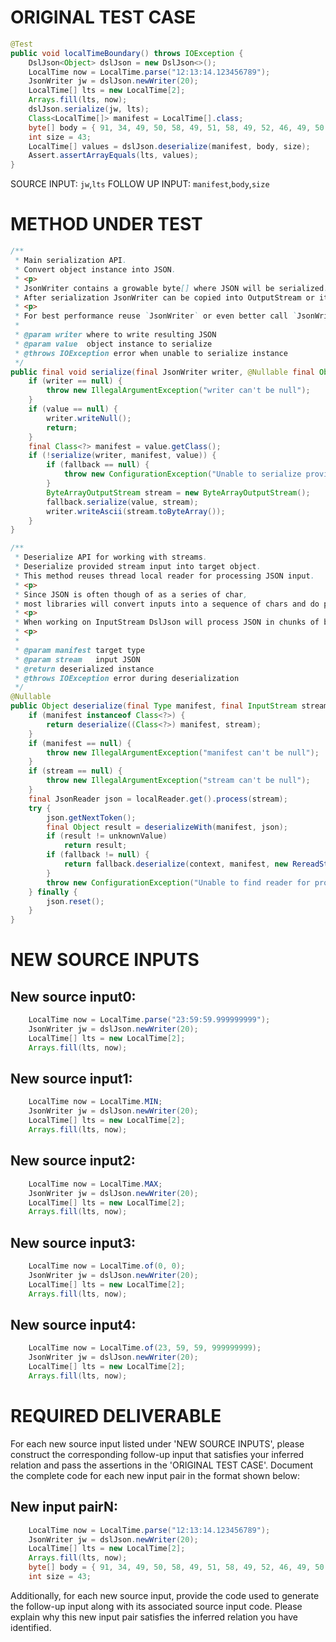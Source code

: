 # ORIGINAL TEST CASE
```java
@Test
public void localTimeBoundary() throws IOException {
    DslJson<Object> dslJson = new DslJson<>();
    LocalTime now = LocalTime.parse("12:13:14.123456789");
    JsonWriter jw = dslJson.newWriter(20);
    LocalTime[] lts = new LocalTime[2];
    Arrays.fill(lts, now);
    dslJson.serialize(jw, lts);
    Class<LocalTime[]> manifest = LocalTime[].class;
    byte[] body = { 91, 34, 49, 50, 58, 49, 51, 58, 49, 52, 46, 49, 50, 51, 52, 53, 54, 55, 56, 57, 34, 44, 34, 49, 50, 58, 49, 51, 58, 49, 52, 46, 49, 50, 51, 52, 53, 54, 55, 56, 57, 34, 93, 0, 0, 0, 0, 0, 0, 0, 0, 0 };
    int size = 43;
    LocalTime[] values = dslJson.deserialize(manifest, body, size);
    Assert.assertArrayEquals(lts, values);
}

```
SOURCE INPUT: `jw`,`lts`
FOLLOW UP INPUT: `manifest`,`body`,`size`


# METHOD UNDER TEST
```java
/**
 * Main serialization API.
 * Convert object instance into JSON.
 * <p>
 * JsonWriter contains a growable byte[] where JSON will be serialized.
 * After serialization JsonWriter can be copied into OutputStream or it's byte[] can be obtained
 * <p>
 * For best performance reuse `JsonWriter` or even better call `JsonWriter.WriteObject` directly
 *
 * @param writer where to write resulting JSON
 * @param value  object instance to serialize
 * @throws IOException error when unable to serialize instance
 */
public final void serialize(final JsonWriter writer, @Nullable final Object value) throws IOException {
    if (writer == null) {
        throw new IllegalArgumentException("writer can't be null");
    }
    if (value == null) {
        writer.writeNull();
        return;
    }
    final Class<?> manifest = value.getClass();
    if (!serialize(writer, manifest, value)) {
        if (fallback == null) {
            throw new ConfigurationException("Unable to serialize provided object. Failed to find serializer for: " + manifest);
        }
        ByteArrayOutputStream stream = new ByteArrayOutputStream();
        fallback.serialize(value, stream);
        writer.writeAscii(stream.toByteArray());
    }
}

/**
 * Deserialize API for working with streams.
 * Deserialize provided stream input into target object.
 * This method reuses thread local reader for processing JSON input.
 * <p>
 * Since JSON is often though of as a series of char,
 * most libraries will convert inputs into a sequence of chars and do processing on them.
 * <p>
 * When working on InputStream DslJson will process JSON in chunks of byte[] inputs.
 * <p>
 *
 * @param manifest target type
 * @param stream   input JSON
 * @return deserialized instance
 * @throws IOException error during deserialization
 */
@Nullable
public Object deserialize(final Type manifest, final InputStream stream) throws IOException {
    if (manifest instanceof Class<?>) {
        return deserialize((Class<?>) manifest, stream);
    }
    if (manifest == null) {
        throw new IllegalArgumentException("manifest can't be null");
    }
    if (stream == null) {
        throw new IllegalArgumentException("stream can't be null");
    }
    final JsonReader json = localReader.get().process(stream);
    try {
        json.getNextToken();
        final Object result = deserializeWith(manifest, json);
        if (result != unknownValue)
            return result;
        if (fallback != null) {
            return fallback.deserialize(context, manifest, new RereadStream(json.buffer, stream));
        }
        throw new ConfigurationException("Unable to find reader for provided type: " + manifest + " and fallback serialization is not registered.\n" + "Try initializing DslJson with custom fallback in case of unsupported objects or register specified type using registerReader into " + getClass());
    } finally {
        json.reset();
    }
}

```


# NEW SOURCE INPUTS
## New source input0:
```java
    LocalTime now = LocalTime.parse("23:59:59.999999999");
    JsonWriter jw = dslJson.newWriter(20);
    LocalTime[] lts = new LocalTime[2];
    Arrays.fill(lts, now);
```

## New source input1:
```java
    LocalTime now = LocalTime.MIN;
    JsonWriter jw = dslJson.newWriter(20);
    LocalTime[] lts = new LocalTime[2];
    Arrays.fill(lts, now);
```

## New source input2:
```java
    LocalTime now = LocalTime.MAX;
    JsonWriter jw = dslJson.newWriter(20);
    LocalTime[] lts = new LocalTime[2];
    Arrays.fill(lts, now);
```

## New source input3:
```java
    LocalTime now = LocalTime.of(0, 0);
    JsonWriter jw = dslJson.newWriter(20);
    LocalTime[] lts = new LocalTime[2];
    Arrays.fill(lts, now);
```

## New source input4:
```java
    LocalTime now = LocalTime.of(23, 59, 59, 999999999);
    JsonWriter jw = dslJson.newWriter(20);
    LocalTime[] lts = new LocalTime[2];
    Arrays.fill(lts, now);
```



# REQUIRED DELIVERABLE
For each new source input listed under 'NEW SOURCE INPUTS', please construct the corresponding follow-up input that satisfies your inferred relation and pass the assertions in the 'ORIGINAL TEST CASE'. Document the complete code for each new input pair in the format shown below:
## New input pairN:
```java
    LocalTime now = LocalTime.parse("12:13:14.123456789");
    JsonWriter jw = dslJson.newWriter(20);
    LocalTime[] lts = new LocalTime[2];
    Arrays.fill(lts, now);
    byte[] body = { 91, 34, 49, 50, 58, 49, 51, 58, 49, 52, 46, 49, 50, 51, 52, 53, 54, 55, 56, 57, 34, 44, 34, 49, 50, 58, 49, 51, 58, 49, 52, 46, 49, 50, 51, 52, 53, 54, 55, 56, 57, 34, 93, 0, 0, 0, 0, 0, 0, 0, 0, 0 };
    int size = 43;
```

Additionally, for each new source input, provide the code used to generate the follow-up input along with its associated source input code. Please explain why this new input pair satisfies the inferred relation you have identified.